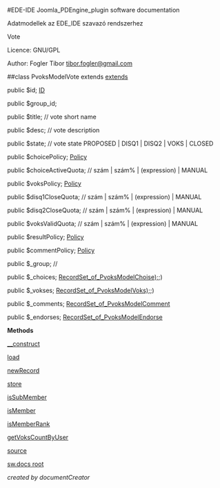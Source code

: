 #EDE-IDE Joomla_PDEngine_plugin
software documentation



Adatmodellek az EDE_IDE szavazó rendszerhez

Vote

Licence: GNU/GPL

Author: Fogler Tibor tibor.fogler@gmail.com

##class PvoksModelVote extends [extends](extends.md)

public $id; [ID](ID)      

public $group_id;

public $title; // vote short name

public $desc; // vote description

public $state; // vote state PROPOSED | DISQ1 | DISQ2 | VOKS | CLOSED

public $choicePolicy; [Policy](Policy)      

public $choiceActiveQuota; // szám | szám% | (expression) | MANUAL

public $voksPolicy; [Policy](Policy)      

public $disq1CloseQuota; // szám | szám% | (expression) | MANUAL

public $disq2CloseQuota; // szám | szám% | (expression) | MANUAL

public $voksValidQuota; // szám | szám% | (expression) | MANUAL

public $resultPolicy; [Policy](Policy)      

public $commentPolicy; [Policy](Policy)      

public $_group; //

public $_choices; [RecordSet_of_PvoksModelChoise);](RecordSet_of_PvoksModelChoise);)      

public $_vokses; [RecordSet_of_PvoksModelVoks);](RecordSet_of_PvoksModelVoks);)      

public $_comments; [RecordSet_of_PvoksModelComment](RecordSet_of_PvoksModelComment)      

public $_endorses; [RecordSet_of_PvoksModelEndorse](RecordSet_of_PvoksModelEndorse)      


**Methods**

[__construct](items/PvoksModelVote___construct.md)

[load](items/PvoksModelVote_load.md)

[newRecord](items/PvoksModelVote_newRecord.md)

[store](items/PvoksModelVote_store.md)

[isSubMember](items/PvoksModelVote_isSubMember.md)

[isMember](items/PvoksModelVote_isMember.md)

[isMemberRank](items/PvoksModelVote_isMemberRank.md)

[getVoksCountByUser](items/PvoksModelVote_getVoksCountByUser.md)



[source](../../site/models/voteModel.php)

[sw.docs root](./)

*created by documentCreator*

